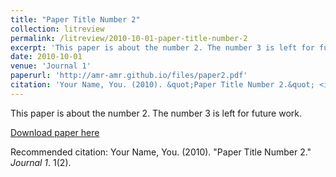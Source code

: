```yaml
---
title: "Paper Title Number 2"
collection: litreview
permalink: /litreview/2010-10-01-paper-title-number-2
excerpt: 'This paper is about the number 2. The number 3 is left for future work.'
date: 2010-10-01
venue: 'Journal 1'
paperurl: 'http://amr-amr.github.io/files/paper2.pdf'
citation: 'Your Name, You. (2010). &quot;Paper Title Number 2.&quot; <i>Journal 1</i>. 1(2).'
---
```

This paper is about the number 2. The number 3 is left for future work.

[Download paper here](http://amr-amr.github.io/files/paper2.pdf)

Recommended citation: Your Name, You. (2010). "Paper Title Number 2." <i>Journal 1</i>. 1(2).